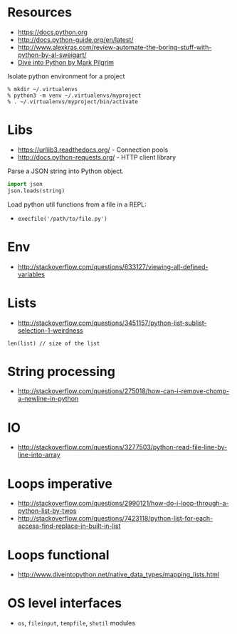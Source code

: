# Resources
- https://docs.python.org
- http://docs.python-guide.org/en/latest/
- http://www.alexkras.com/review-automate-the-boring-stuff-with-python-by-al-sweigart/
- [Dive into Python by Mark Pilgrim](http://www.diveintopython.net/)

Isolate python environment for a project
```
% mkdir ~/.virtualenvs
% python3 -m venv ~/.virtualenvs/myproject
% . ~/.virtualenvs/myproject/bin/activate
```

# Libs
- https://urllib3.readthedocs.org/ - Connection pools
- http://docs.python-requests.org/ - HTTP client library

Parse a JSON string into Python object.
```python
import json
json.loads(string)
```

Load python util functions from a file in a REPL:
- `execfile('/path/to/file.py')`

# Env
- http://stackoverflow.com/questions/633127/viewing-all-defined-variables

# Lists
- http://stackoverflow.com/questions/3451157/python-list-sublist-selection-1-weirdness
```
len(list) // size of the list
```

# String processing
- http://stackoverflow.com/questions/275018/how-can-i-remove-chomp-a-newline-in-python

# IO
- http://stackoverflow.com/questions/3277503/python-read-file-line-by-line-into-array

# Loops imperative
- http://stackoverflow.com/questions/2990121/how-do-i-loop-through-a-python-list-by-twos
- http://stackoverflow.com/questions/7423118/python-list-for-each-access-find-replace-in-built-in-list

# Loops functional
- http://www.diveintopython.net/native_data_types/mapping_lists.html

# OS level interfaces
- `os`, `fileinput`, `tempfile`, `shutil` modules
